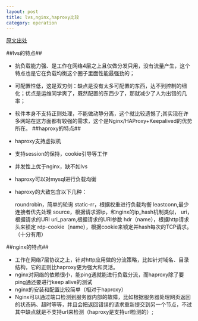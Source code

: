 ```yaml
---
layout: post
title: lvs,nginx,haproxy比较
category: operation
---
```

[原文出处](http://blog.chinaunix.net/uid-20485483-id-3084299.html)

##lvs的特点##
* 抗负载能力强、是工作在网络4层之上且仅做分发只用，没有流量产生，这个特点也是它在负载均衡这个圈子里面性能最强劲的；
* 可配置性低，这是双刃剑：缺点是没有太多可配置的东西，达不到控制的细化；优点是运维同学爽了，既然配置的东西少了，那就减少了人为出错的几率；
* 软件本身不支持正则处理，不能做动静分离，这个就比较遗憾了;其实现在许多网站在这方面都有较强的需求，这个是Nginx/HAProxy+Keepalived的优势所在。
##haproxy的特点##
* haproxy支持虚拟机
* 支持session的保持，cookie引导等工作
* 并发性上优于nginx，缺不如lvs
* haproxy可以对mysql进行负载均衡
* haproxy的大致包含以下几种：

	roundrobin，简单的轮询
	static-rr，根据权重进行负载均衡
	leastconn,最少连接者优先处理
	source，根据请求源ip，和nginx的ip_hash机制类似，
	uri，根据请求的URI
	uri_param,根据请求的URI参数
	hdr（name），根据http请求头来锁定
	rdp-cookie（name），根据cookie来锁定并hash每次的TCP请求。（十分有用）

##nginx的特点##
* 工作在网络7层协议之上，针对http应用做的分流策略，比如针对域名、目录结构，它的正则比haproxy更为强大和灵活。
* nginx对网络的依赖很小，能ping通就能进行负载分流，而haproxy除了要ping通还要进行keep alive的测试
* nginx的安装和配置比较简单（相对于haproxy）
* Nginx可以通过端口检测到服务器内部的故障，比如根据服务器处理网页返回的状态码、超时等等，并且会把返回错误的请求重新提交到另一个节点，不过其中缺点就是不支持url来检测（haproxy是支持url检测的）;
